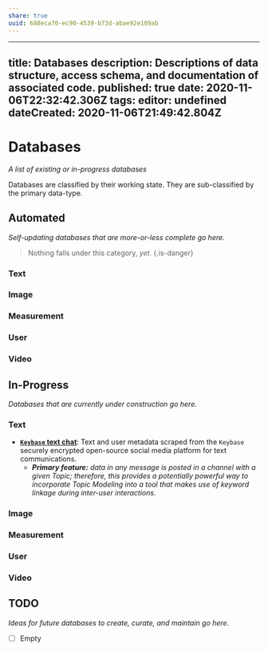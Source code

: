 ```yaml
---
share: true
uuid: 688eca70-ec90-4539-b73d-abae92e109ab
---
```

---
title: Databases
description: Descriptions of data structure, access schema, and documentation of associated code.
published: true
date: 2020-11-06T22:32:42.306Z
tags: 
editor: undefined
dateCreated: 2020-11-06T21:49:42.804Z
---

# Databases #
*A list of existing or in-progress databases*  

Databases are classified by their working state. They are sub-classified by the primary data-type.

## Automated ##
*Self-updating databases that are more-or-less complete go here.*
> Nothing falls under this category, *yet*.
{.is-danger}

### Text ###

### Image ###

### Measurement ###

### User ###

### Video ###

## In-Progress ##
*Databases that are currently under construction go here.*

### Text ###
* **[`Keybase` text chat](/undefined)**: Text and user metadata scraped from the `Keybase` securely encrypted open-source social media platform for text communications.
  + ***Primary feature:** data in any message is posted in a channel with a given Topic; therefore, this provides a potentially powerful way to incorporate Topic Modeling into a tool that makes use of keyword linkage during inter-user interactions.*

### Image ###

### Measurement ###

### User ###

### Video ###

## TODO ##
*Ideas for future databases to create, curate, and maintain go here.*

- [ ] Empty

